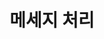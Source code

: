 ---
title: "메세지 처리"
linkTitle: "메세지 처리"
description: "메세지 처리"
url: /common-component/elementary-technology/message-process/
menu:
  depth:
    weight: 3
    parent: "elementary-technology"
    identifier: "message-process"
---